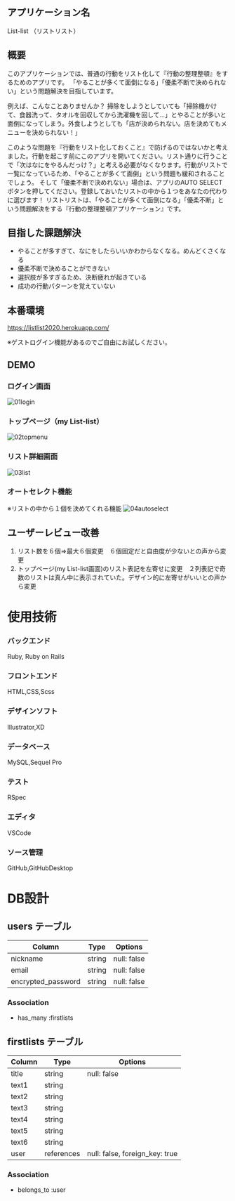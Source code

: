 ## アプリケーション名
List-list （リストリスト） 

## 概要
このアプリケーションでは、普通の行動をリスト化して『行動の整理整頓』をするためのアプリです。
「やることが多くて面倒になる」「優柔不断で決められない」という問題解決を目指しています。

例えば、こんなことありませんか？
掃除をしようとしていても「掃除機かけて、食器洗って、タオルを回収してから洗濯機を回して…」とやることが多いと面倒になってしまう。外食しようとしても「店が決められない。店を決めてもメニューを決められない！」

このような問題を『行動をリスト化しておくこと』で防げるのではないかと考えました。行動を起こす前にこのアプリを開いてください。リスト通りに行うことで「次はなにをやるんだっけ？」と考える必要がなくなります。行動がリストで一覧になっているため、「やることが多くて面倒」という問題も緩和されることでしょう。
そして「優柔不断で決めれない」場合は、アプリのAUTO SELECTボタンを押してください。登録しておいたリストの中から１つをあなたの代わりに選びます！
リストリストは、「やることが多くて面倒になる」「優柔不断」という問題解決をする『行動の整理整頓アプリケーション』です。

## 目指した課題解決
* やることが多すぎて、なにをしたらいいかわからなくなる。めんどくさくなる
* 優柔不断で決めることができない
* 選択肢が多すぎるため、決断疲れが起きている
* 成功の行動パターンを覚えていない

## 本番環境
https://listlist2020.herokuapp.com/

※ゲストログイン機能があるのでご自由にお試しください。

## DEMO

### ログイン画面
![01login](https://user-images.githubusercontent.com/63962710/105985041-4addfb00-60de-11eb-8ee9-154689e3d054.png)
### トップページ（my List-list）
![02topmenu](https://user-images.githubusercontent.com/63962710/105985188-7d87f380-60de-11eb-8aaa-1f0308326cda.png)
### リスト詳細画面
![03list](https://user-images.githubusercontent.com/63962710/105985198-811b7a80-60de-11eb-8ab3-ad77d4b9a1c3.png)
### オートセレクト機能
※リストの中から１個を決めてくれる機能
![04autoselect](https://user-images.githubusercontent.com/63962710/105985200-81b41100-60de-11eb-8a6f-dd58cdcad32b.png)




## ユーザーレビュー改善
1. リスト数を６個⇒最大６個変更　６個固定だと自由度が少ないとの声から変更
1. トップページ(my List-list画面)のリスト表記を左寄せに変更　２列表記で奇数のリストは真ん中に表示されていた。デザイン的に左寄せがいいとの声から変更

# 使用技術
### バックエンド
Ruby, Ruby on Rails
### フロントエンド
HTML,CSS,Scss
### デザインソフト
Illustrator,XD
### データベース
MySQL,Sequel Pro
### テスト
RSpec
### エディタ
VSCode
### ソース管理
GitHub,GitHubDesktop


# DB設計

## users テーブル
| Column | Type | Options |
| -- | -- | -- |
| nickname | string | null: false |
| email | string | null: false |
| encrypted_password | string | null: false |

### Association
- has_many :firstlists

## firstlists テーブル

| Column | Type | Options |
| --| -- | -- |
| title | string | null: false |
| text1 | string | |
| text2 | string | |
| text3 | string | |
| text4 | string | |
| text5 | string | |
| text6 | string | |
| user | references | null: false, foreign_key: true |

### Association
- belongs_to :user